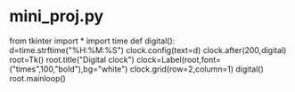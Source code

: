 # mini_proj.py

from tkinter import *
import time
def digital():
    d=time.strftime("%H:%M:%S")
    clock.config(text=d)
    clock.after(200,digital)
root=Tk()
root.title("Digital clock")
clock=Label(root,font=("times",100,"bold"),bg="white")
clock.grid(row=2,column=1)
digital()
root.mainloop()
